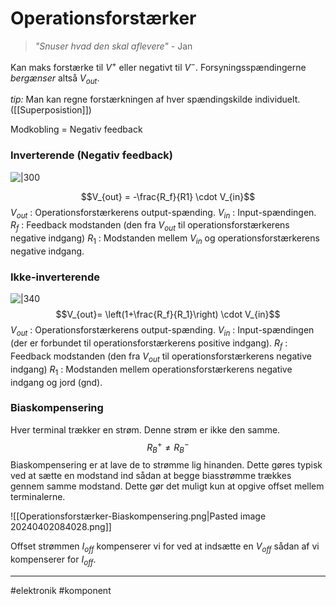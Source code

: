 # Operationsforstærker
> *"Snuser hvad den skal aflevere"*
> \- Jan

Kan maks forstærke til $V^+$ eller negativt til $V^-$. Forsyningsspændingerne *bergænser* altså $V_{out}$.

*tip:* Man kan regne forstærkningen af hver spændingskilde individuelt. ([[Superposistion]])

Modkobling = Negativ feedback

### Inverterende (Negativ feedback)

![|300](https://i.stack.imgur.com/QCX6a.jpg)

$$V_{out} = -\frac{R_f}{R1} \cdot V_{in}$$
$V_{out}$ : Operationsforstærkerens output-spænding.
$V_{in}$ : Input-spændingen.
$R_f$ : Feedback modstanden (den fra $V_{out}$ til operationsforstærkerens negative indgang)
$R_1$ : Modstanden mellem $V_{in}$ og operationsforstærkerens negative indgang.


### Ikke-inverterende
![|340](https://www.allaboutelectronics.org/wp-content/uploads/2020/10/op-amp_1.png)
$$V_{out}= \left(1+\frac{R_f}{R_1}\right) \cdot V_{in}$$
$V_{out}$ : Operationsforstærkerens output-spænding.
$V_{in}$ : Input-spændingen (der er forbundet til operationsforstærkerens positive indgang).
$R_f$ : Feedback modstanden (den fra $V_{out}$ til operationsforstærkerens negative indgang)
$R_1$ : Modstanden mellem operationsforstærkerens negative indgang og jord (gnd).

### Biaskompensering
Hver terminal trækker en strøm. Denne strøm er ikke den samme.
$$R_{B}^{+} \neq R_{B}^{-}$$
Biaskompensering er at lave de to strømme lig hinanden. Dette gøres typisk ved at sætte en modstand ind sådan at begge biasstrømme trækkes gennem samme modstand. Dette gør det muligt kun at opgive offset mellem terminalerne.

![[Operationsforstærker-Biaskompensering.png|Pasted image 20240402084028.png]]

Offset strømmen $I_{off}$ kompenserer vi for ved at indsætte en $V_{off}$ sådan af vi kompenserer for $I_{off}$.


---
#elektronik #komponent 